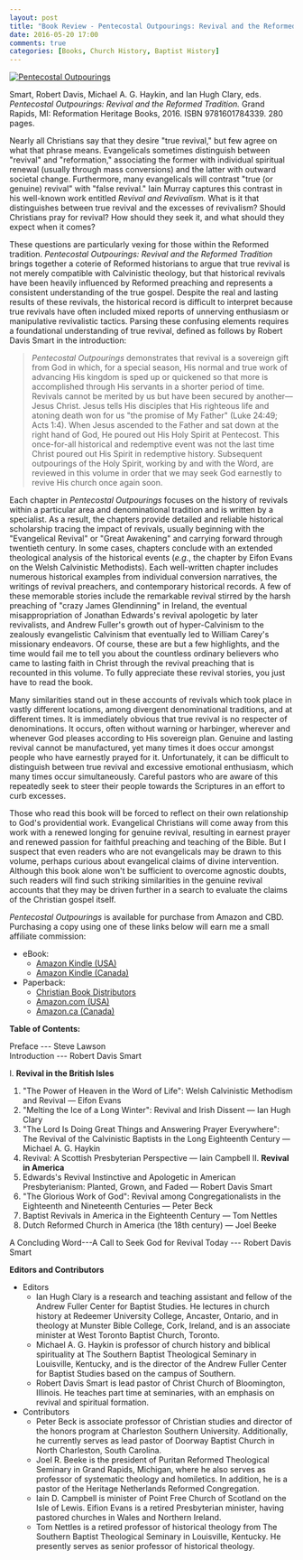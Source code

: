 ```yaml
---
layout: post
title: "Book Review - Pentecostal Outpourings: Revival and the Reformed Tradition"
date: 2016-05-20 17:00
comments: true
categories: [Books, Church History, Baptist History]
---
```


[cover-small]: http://duncanjohnson.ca/images/2016/05/Pentecostal-Outpourings-200x300.jpg
[cover-large]: http://duncanjohnson.ca/images/2016/05/Pentecostal-Outpourings-682x1024.jpg

[amazon-ca-paperback]: http://www.amazon.ca/gp/product/1601784333/ref=as_li_ss_tl?ie=UTF8&camp=15121&creative=390961&creativeASIN=1601784333&linkCode=as2&tag=duncanjohns04-20
[amazon-ca-kindle]: http://www.amazon.ca/gp/product/B01CZA6OZC/ref=as_li_ss_tl?ie=UTF8&camp=15121&creative=390961&creativeASIN=B01CZA6OZC&linkCode=as2&tag=duncanjohns04-20
[cbd]: http://www.christianbook.com/Christian/Books/product?event=AFF&p=1178855&item_no=784339
[amazon-com-paperback]: http://www.amazon.com/Pentecostal-Outpourings-Revival-Reformed-Tradition/dp/1601784333/ref=as_li_ss_tl?ie=UTF8&linkCode=ll1&tag=duncanandmego-20&linkId=f8d24579ffe4229976989e01f889b170
[amazon-com-kindle]: https://www.amazon.com/Pentecostal-Outpourings-Revival-Reformed-Tradition-ebook/dp/B01CZA6OZC/ref=as_li_ss_tl?ie=UTF8&qid=&ref_=tmm_kin_swatch_0&sr=&linkCode=ll1&tag=duncanandmego-20&linkId=71228063385169a8e2a4256423fa37ec

[![Pentecostal Outpourings][cover-small]][cover-large]

Smart, Robert Davis, Michael A. G. Haykin, and Ian Hugh Clary, eds. *Pentecostal Outpourings: Revival and the Reformed Tradition.* Grand Rapids, MI: Reformation Heritage Books, 2016. ISBN 9781601784339. 280 pages. 

Nearly all Christians say that they desire "true revival," but few agree on what that phrase means. Evangelicals sometimes distinguish between "revival" and "reformation," associating the former with individual spiritual renewal (usually through mass conversions) and the latter with outward societal change. Furthermore, many evangelicals will contrast "true (or genuine) revival" with "false revival." Iain Murray captures this contrast in his well-known work entitled *Revival and Revivalism.* What is it that distinguishes between true revival and the excesses of revivalism? Should Christians pray for revival? How should they seek it, and what should they expect when it comes?

These questions are particularly vexing for those within the Reformed tradition. *Pentecostal Outpourings: Revival and the Reformed Tradition* brings together a coterie of Reformed historians to argue that true revival is not merely compatible with Calvinistic theology, but that historical revivals have been heavily influenced by Reformed preaching and represents a consistent understanding of the true gospel. Despite the real and lasting results of these revivals, the historical record is difficult to interpret because true revivals have often included mixed reports of unnerving enthusiasm or manipulative revivalistic tactics. Parsing these confusing elements requires a foundational understanding of true revival, defined as follows by Robert Davis Smart in the introduction:

> *Pentecostal Outpourings* demonstrates that revival is a sovereign gift from God in which, for a special season, His normal and true work of advancing His kingdom is sped up or quickened so that more is accomplished through His servants in a shorter period of time. Revivals cannot be merited by us but have been secured by another—Jesus Christ. Jesus tells His disciples that His righteous life and atoning death won for us "the promise of My Father" (Luke 24:49; Acts 1:4). When Jesus ascended to the Father and sat down at the right hand of God, He poured out His Holy Spirit at Pentecost. This once-for-all historical and redemptive event was not the last time Christ poured out His Spirit in redemptive history. Subsequent outpourings of the Holy Spirit, working by and with the Word, are reviewed in this volume in order that we may seek God earnestly to revive His church once again soon.

Each chapter in *Pentecostal Outpourings* focuses on the history of revivals within a particular area and denominational tradition and is written by a specialist. As a result, the chapters provide detailed and reliable historical scholarship tracing the impact of revivals, usually beginning with the "Evangelical Revival" or "Great Awakening" and carrying forward through twentieth century. In some cases, chapters conclude with an extended theological analysis of the historical events (*e.g.*, the chapter by Eifon Evans on the Welsh Calvinistic Methodists). Each well-written chapter includes numerous historical examples from individual conversion narratives, the writings of revival preachers, and contemporary historical records. A few of these memorable stories include the remarkable revival stirred by the harsh preaching of "crazy James Glendinning" in Ireland, the eventual misappropriation of Jonathan Edwards's revival apologetic by later revivalists, and Andrew Fuller's growth out of hyper-Calvinism to the zealously evangelistic Calvinism that eventually led to William Carey's missionary endeavors. Of course, these are but a few highlights, and the time would fail me to tell you about the countless ordinary believers who came to lasting faith in Christ through the revival preaching that is recounted in this volume. To fully appreciate these revival stories, you just have to read the book.

Many similarities stand out in these accounts of revivals which took place in vastly different locations, among divergent denominational traditions, and at different times. It is immediately obvious that true revival is no respecter of denominations. It occurs, often without warning or harbinger, wherever and whenever God pleases according to His sovereign plan. Genuine and lasting revival cannot be manufactured, yet many times it does occur amongst people who have earnestly prayed for it. Unfortunately, it can be difficult to distinguish between true revival and excessive emotional enthusiasm, which many times occur simultaneously. Careful pastors who are aware of this repeatedly seek to steer their people towards the Scriptures in an effort to curb excesses. 

Those who read this book will be forced to reflect on their own relationship to God's providential work. Evangelical Christians will come away from this work with a renewed longing for genuine revival, resulting in earnest prayer and renewed passion for faithful preaching and teaching of the Bible. But I suspect that even readers who are not evangelicals may be drawn to this volume, perhaps curious about evangelical claims of divine intervention. Although this book alone won't be sufficient to overcome agnostic doubts, such readers will find such striking similarities in the genuine revival accounts that they may be driven further in a search to evaluate the claims of the Christian gospel itself.

*Pentecostal Outpourings* is available for purchase from Amazon and CBD. Purchasing a copy using one of these links below will earn me a small affiliate commission:

* eBook: 
	- [Amazon Kindle (USA)][amazon-com-kindle]
	- [Amazon Kindle (Canada)][amazon-ca-kindle]
* Paperback:
	- [Christian Book Distributors][cbd]
	- [Amazon.com (USA)][amazon-com-paperback]
	- [Amazon.ca (Canada)][amazon-ca-paperback]

<!-- more -->

**Table of Contents:**

Preface --- Steve Lawson  
Introduction --- Robert Davis Smart

I.	**Revival in the British Isles**
   1.	"The Power of Heaven in the Word of Life": Welsh Calvinistic Methodism and Revival — Eifon Evans
   2.	"Melting the Ice of a Long Winter": Revival and Irish Dissent — Ian Hugh Clary
   3.	"The Lord Is Doing Great Things and Answering Prayer Everywhere": The Revival of the Calvinistic Baptists in the Long Eighteenth Century — Michael A. G. Haykin
   4.	Revival: A Scottish Presbyterian Perspective — Iain Campbell
II.	**Revival in America**
   5.	Edwards's Revival Instinctive and Apologetic in American Presbyterianism: Planted, Grown, and Faded — Robert Davis Smart
   6.	"The Glorious Work of God": Revival among Congregationalists in the Eighteenth and Nineteenth Centuries — Peter Beck
   7.	Baptist Revivals in America in the Eighteenth Century — Tom Nettles
   8.	Dutch Reformed Church in America (the 18th century) — Joel Beeke

A Concluding Word---A Call to Seek God for Revival Today --- Robert Davis Smart

**Editors and Contributors**

* Editors 
	- Ian Hugh Clary is a research and teaching assistant and fellow of the Andrew Fuller Center for Baptist Studies. He lectures in church history at Redeemer University College, Ancaster, Ontario, and in theology at Munster Bible College, Cork, Ireland, and is an associate minister at West Toronto Baptist Church, Toronto. 
	- Michael A. G. Haykin is professor of church history and biblical spirituality at The Southern Baptist Theological Seminary in Louisville, Kentucky, and is the director of the Andrew Fuller Center for Baptist Studies based on the campus of Southern. 
	- Robert Davis Smart is lead pastor of Christ Church of Bloomington, Illinois. He teaches part time at seminaries, with an emphasis on revival and spiritual formation. 
* Contributors
	- Peter Beck is associate professor of Christian studies and director of the honors program at Charleston Southern University. Additionally, he currently serves as lead pastor of Doorway Baptist Church in North Charleston, South Carolina. 
	- Joel R. Beeke is the president of Puritan Reformed Theological Seminary in Grand Rapids, Michigan, where he also serves as professor of systematic theology and homiletics. In addition, he is a pastor of the Heritage Netherlands Reformed Congregation. 
	- Iain D. Campbell is minister of Point Free Church of Scotland on the Isle of Lewis. Eifion Evans is a retired Presbyterian minister, having pastored churches in Wales and Northern Ireland. 
	- Tom Nettles is a retired professor of historical theology from The Southern Baptist Theological Seminary in Louisville, Kentucky. He presently serves as senior professor of historical theology.
